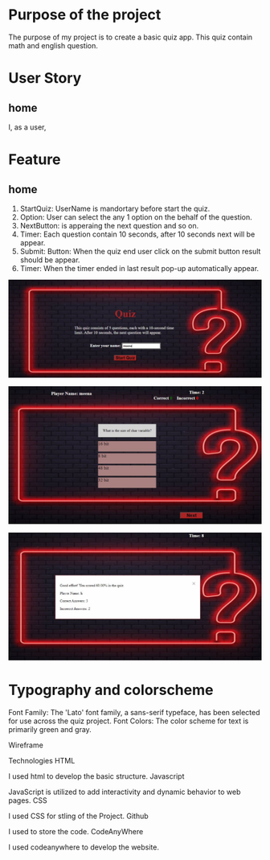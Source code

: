 
# Purpose of the project #

The purpose of my project is to create a basic quiz app. This quiz contain math and english question.

# User Story #

## home ##
I, as a user, 


# Feature #

## home ##

1. StartQuiz: UserName is mandortary before start the quiz.
2. Option: User can select the any 1 option on the behalf of the question.
3. NextButton: is apperaing the next question and so on.
4. Timer: Each question contain 10 seconds, after 10 seconds next will be appear.
5. Submit: Button: When the quiz end user click on the submit button result should be appear.
6. Timer: When the timer ended in last result pop-up automatically appear.

![Home](readme/quiz.JPG)

![Question](readme/questions.JPG)

![Result](readme/result.JPG)

# Typography and colorscheme #

Font Family:
The 'Lato' font family, a sans-serif typeface, has been selected for use across the quiz project.
Font Colors:
The color scheme for text is primarily green and gray.



Wireframe


Technologies
HTML

I used html to develop the basic structure.
Javascript


JavaScript is utilized to add interactivity and dynamic behavior to web pages.
CSS

I used CSS for stling of the Project.
Github

I used to store the code.
CodeAnyWhere

I used codeanywhere to develop the website.
